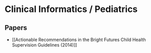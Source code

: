 # Clinical Informatics / Pediatrics

## Papers

- [[Actionable Recommendations in the Bright Futures Child Health Supervision Guidelines (2014)]]
